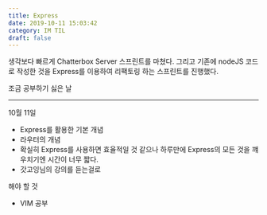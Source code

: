 ```yaml
---
title: Express
date: 2019-10-11 15:03:42
category: IM TIL
draft: false
---
```


생각보다 빠르게 Chatterbox Server 스프린트를 마쳤다. 그리고 기존에 nodeJS 코드로 작성한 것을 Express를 이용하여 리팩토링 하는 스프린트를 진행했다.

조금 공부하기 싫은 날

---

10월 11일

- Express를 활용한 기본 개념
- 라우터의 개념
- 확실히 Express를 사용하면 효율적일 것 같으나 하루만에 Express의 모든 것을 꺠우치기엔 시간이 너무 짧다.
- 갓고잉님의 강의를 듣는걸로

해야 할 것

- VIM 공부
